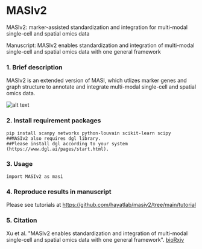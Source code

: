 # MASIv2

MASIv2: marker-assisted standardization and integration for multi-modal single-cell and spatial omics data

Manuscript: MASIv2 enables standardization and integration of multi-modal single-cell and spatial omics data with one general framework

### 1. Brief description
MASIv2 is an extended version of MASI, which utlizes marker genes and graph structure to annotate and integrate multi-modal single-cell and spatial omics data.

![alt text](https://github.com/hayatlab/masiv2/blob/main/MASIv2/MASIv2_Figure1.jpg?raw=true)

### 2. Install requirement packages
    pip install scanpy networkx python-louvain scikit-learn scipy
    ##MASIv2 also requires dgl library.
    ##Please install dgl according to your system (https://www.dgl.ai/pages/start.html).
    
### 3. Usage
    import MASIv2 as masi
    
### 4. Reproduce results in manuscript
Please see tutorials at https://github.com/hayatlab/masiv2/tree/main/tutorial

### 5. Citation
Xu et al. "MASIv2 enables standardization and integration of multi-modal single-cell and spatial omics data with one general framework". <a href="https://www.biorxiv.org/content/10.1101/2023.05.15.540808v1">bioRxiv</a>
